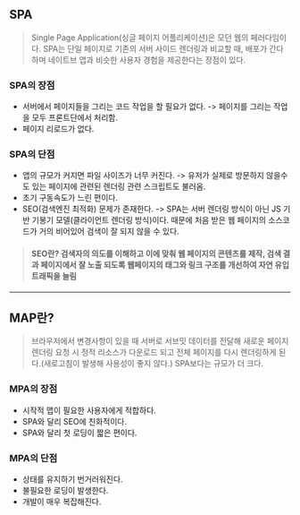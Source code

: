 ## SPA

> Single Page Application(싱글 페이지 어플리케이션)은 모던 웹의 페러다임이다. SPA는 단일 페이지로 기존의 서버 사이드 렌더링과 비교할 때, 배포가 간다하며 네이트브 앱과 비슷한 사용자 경험을 제공한다는 장점이 있다.

### SPA의 장점

- 서버에서 페이지들을 그리는 코드 작업을 할 필요가 없다. -> 페이지를 그리는 작업을 모두 프론트단에서 처리함.
- 페이지 리로드가 없다.

### SPA의 단점

- 앱의 규모가 커지면 파일 사이즈가 너무 커진다. -> 유저가 실제로 방문하지 않을수도 있는 페이지에 관련된 렌더링 관련 스크립트도 불러옴.
- 초기 구동속도가 느린 편이다.
- SEO(검색엔진 최적화) 문제가 존재한다. -> SPA는 서버 렌더링 방식이 아닌 JS 기반 기봉기 모델(클라이언트 렌더링 방식)이다. 때문에 처음 받은 웹 페이지의 소스코드가 거의 비어있어 검색이 잘 되지 않을 수 있다.

> #### SEO란? 검색자의 의도를 이해하고 이에 맞춰 웹 페이지의 콘텐츠를 제작, 검색 결과 페이지에서 잘 노출 되도록 웹페이지의 태그와 링크 구조를 개선하여 자연 유입 트래픽을 늘림

---

## MAP란?

> 브라우저에서 변경사항이 있을 때 서버로 서브밋 데이터를 전달해 새로운 페이지 렌더링 요청 시 정적 리소스가 다운로드 되고 전체 페이지를 다시 렌더링하게 된다.(새로고침이 발생해 사용성이 좋지 않다.) SPA보다는 규모가 더 크다.

### MPA의 장점

- 시작적 맵이 필요한 사용자에게 적합하다.
- SPA와 달리 SEO에 친화적이다.
- SPA와 달리 첫 로딩이 짧은 편이다.

### MPA의 단점

- 상태를 유지하기 번거러워진다.
- 불필요한 로딩이 발생한다.
- 개발이 매우 복잡해진다.
